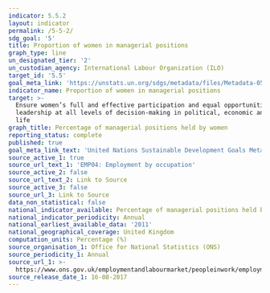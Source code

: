```yaml
---
indicator: 5.5.2
layout: indicator
permalink: /5-5-2/
sdg_goal: '5'
title: Proportion of women in managerial positions
graph_type: line
un_designated_tier: '2'
un_custodian_agency: International Labour Organization (ILO)
target_id: '5.5'
goal_meta_link: 'https://unstats.un.org/sdgs/metadata/files/Metadata-05-05-02.pdf'
indicator_name: Proportion of women in managerial positions
target: >-
  Ensure women’s full and effective participation and equal opportunities for
  leadership at all levels of decision-making in political, economic and public
  life
graph_title: Percentage of managerial positions held by women
reporting_status: complete
published: true
goal_meta_link_text: 'United Nations Sustainable Development Goals Metadata: 5.5.2'
source_active_1: true
source_url_text_1: 'EMP04: Employment by occupation'
source_active_2: false
source_url_text_2: Link to Source
source_active_3: false
source_url_3: Link to Source
data_non_statistical: false
national_indicator_available: Percentage of managerial positions held by women
national_indicator_periodicity: Annual
national_earliest_available_data: '2011'
national_geographical_coverage: United Kingdom
computation_units: Percentage (%)
source_organisation_1: Office for National Statistics (ONS)
source_periodicity_1: Annual
source_url_1: >-
  https://www.ons.gov.uk/employmentandlabourmarket/peopleinwork/employmentandemployeetypes/datasets/employmentbyoccupationemp04
source_release_date_1: 16-08-2017
---
```

